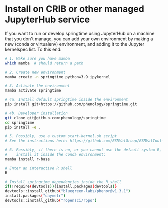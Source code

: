 # Install on CRIB or other managed JupyterHub service

If you want to run or develop springtime using JupyterHub on a machine that you
don't manage, you can add your own environment by making a new (conda or
virtualenv) environment, and adding it to the Jupyter kernelspec list. To this end:

```bash
# 1. Make sure you have mamba
which mamba  # should return a path

# 2. Create new environment
mamba create -n springtime python=3.9 ipykernel

# 3. Activate the environment
mamba activate springtime

# 4a. Install default springtime inside the environment
pip install git+https://github.com/phenology/springtime.git

# 4b. Developer installation
git clone git@github.com:phenology/springtime
cd springtime
pip install -e .

# 5. Possibly, use a custom start-kernel.sh script
# See the instructions here: https://github.com/ESMValGroup/ESMValTool-JupyterLab#using-a-custom-kernel-script

# 6. Possibly, if there is no, or you cannot use the default system R, you can
#    install it inside the conda environment:
mamba install r-base

# Enter an interactive R shell
R

# Install springtime dependencies inside the R shell
if(!require(devtools)){install.packages(devtools)}
devtools::install_github("bluegreen-labs/phenor@v1.3.1")
install.packages("daymetr")
devtools::install_github("ropensci/rppo")
```